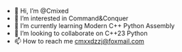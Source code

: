 - 👋 Hi, I’m @Cmixed
- 👀 I’m interested in Command&Conquer
- 🌱 I’m currently learning Modern C++ Python Assembly
- 💞️ I’m looking to collaborate on C++23 Python
- 📫 How to reach me cmxxdzzj@foxmail.com

<!---
CmxxdZZJ/CmxxdZZJ is a ✨ special ✨ repository because its `README.md` (this file) appears on your GitHub profile.
You can click the Preview link to take a look at your changes.
--->
